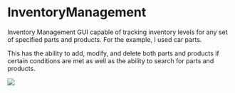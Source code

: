 # InventoryManagement

Inventory Management GUI capable of tracking inventory levels for any set of specified parts and products. For the example, I used car parts.

This has the ability to add, modify, and delete both parts and products if certain conditions are met as well as the ability to search for parts and products.

<img src='/readme_1.jpg'>
